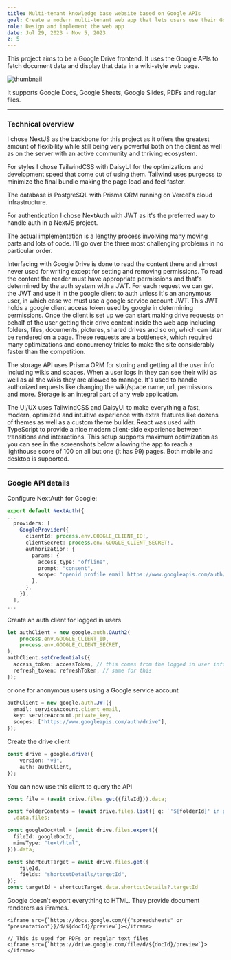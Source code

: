 ```yaml
---
title: Multi-tenant knowledge base website based on Google APIs
goal: Create a modern multi-tenant web app that lets users use their Google Drive as a knowledge base
role: Design and implement the web app
date: Jul 29, 2023 - Nov 5, 2023
z: 5
---
```


This project aims to be a Google Drive frontend. It uses the Google APIs to fetch document data and display that data in a wiki-style web page.


![thumbnail](/thumbnail.png)


It supports Google Docs, Google Sheets, Google Slides, PDFs and regular files.

---

### Technical overview

I chose NextJS as the backbone for this project as it offers the greatest amount of flexibility while still being very powerful both on the client as well as on the server with an active community and thriving ecosystem.

For styles I chose TailwindCSS with DaisyUI for the optimizations and development speed that come out of using them. Tailwind uses purgecss to minimize the final bundle making the page load and feel faster.

The database is PostgreSQL with Prisma ORM running on Vercel's cloud infrastructure.

For authentication I chose NextAuth with JWT as it's the preferred way to handle auth in a NextJS project.


The actual implementation is a lengthy process involving many moving parts and lots of code. I'll go over the three most challenging problems in no particular order.

Interfacing with Google Drive is done to read the content there and almost never used for writing except for setting and removing permissions. To read the content the reader must have appropriate permissions and that's determined by the auth system with a JWT.
For each request we can get the JWT and use it in the google client to auth unless it's an anonymous user, in which case we must use a google service account JWT. This JWT holds a google client access token used by google in determining permissions.
Once the client is set up we can start making drive requests on behalf of the user getting their drive content inside the web app including folders, files, documents, pictures, shared drives and so on, which can later be rendered on a page.
These requests are a bottleneck, which required many optimizations and concurrency tricks to make the site considerably faster than the competition.

The storage API uses Prisma ORM for storing and getting all the user info including wikis and spaces. When a user logs in they can see their wiki as well as all the wikis they are allowed to manage. It's used to handle authorized requests like changing the wiki/space name, url, permissions and more. Storage is an integral part of any web application.

The UI/UX uses TailwindCSS and DaisyUI to make everything a fast, modern, optimized and intuitive experience with extra features like dozens of themes as well as a custom theme builder.
React was used with TypeScript to provide a nice modern client-side experience between transitions and interactions.
This setup supports maximum optimization as you can see in the screenshots below allowing the app to reach a lighthouse score of 100 on all but one (it has 99) pages.
Both mobile and desktop is supported.


---


### Google API details

Configure NextAuth for Google:

```ts
export default NextAuth({
...
  providers: [
    GoogleProvider({
      clientId: process.env.GOOGLE_CLIENT_ID!,
      clientSecret: process.env.GOOGLE_CLIENT_SECRET!,
      authorization: {
        params: {
          access_type: "offline",
          prompt: "consent",
          scope: "openid profile email https://www.googleapis.com/auth/drive",
        },
      },
    }),
  ],
...
```

Create an auth client for logged in users

```ts
let authClient = new google.auth.OAuth2(
    process.env.GOOGLE_CLIENT_ID,
    process.env.GOOGLE_CLIENT_SECRET,
);
authClient.setCredentials({
  access_token: accessToken, // this comes from the logged in user info
  refresh_token: refreshToken, // same for this
});
```

or one for anonymous users using a Google service account

```ts
authClient = new google.auth.JWT({
  email: serviceAccount.client_email,
  key: serviceAccount.private_key,
  scopes: ["https://www.googleapis.com/auth/drive"],
});
```

Create the drive client

```ts
const drive = google.drive({
    version: "v3",
    auth: authClient,
});
```

You can now use this client to query the API

```ts
const file = (await drive.files.get({fileId})).data;
```

```ts
const folderContents = (await drive.files.list({ q: `'${folderId}' in parents` }))
  .data.files;
```

```ts
const googleDocHtml = (await drive.files.export({
  fileId: googleDocId,
  mimeType: "text/html",
})).data;
```

```ts
const shortcutTarget = await drive.files.get({
    fileId,
    fields: "shortcutDetails/targetId",
});
const targetId = shortcutTarget.data.shortcutDetails?.targetId
```

Google doesn't export everything to HTML. They provide document renderers as iFrames.

```tsx
<iframe src={`https://docs.google.com/{{"spreadsheets" or "presentation"}}/d/${docId}/preview`}></iframe>
```

```tsx
// This is used for PDFs or regular text files
<iframe src={`https://drive.google.com/file/d/${docId}/preview`}></iframe>
```

